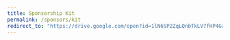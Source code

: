 ```yaml
---
title: Sponsorship Kit
permalink: /sponsors/kit
redirect_to: "https://drive.google.com/open?id=1lN6SP2ZqLQnbTkLV7fHP4Ga9keGElH6-"
---
```

